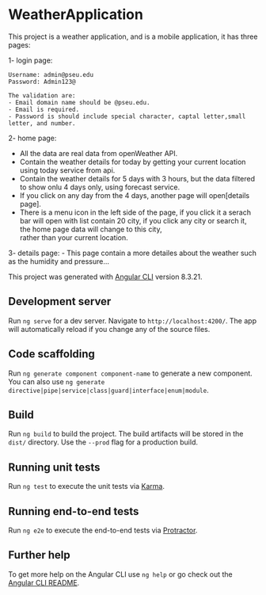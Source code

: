 # WeatherApplication
This project is a weather application, and is a mobile application, it has three pages:


1- login page:

    Username: admin@pseu.edu
    Password: Admin123@
    
    The validation are:
    - Email domain name should be @pseu.edu.
    - Email is required.
    - Password is should include special character, captal letter,small letter, and number.

2- home page:
   - All the data are real data from openWeather API.
   - Contain the weather details for today by getting your current location using today service from api.
   - Contain the weather details for 5 days with 3 hours, but the data filtered to show onlu 4 days only,   using forecast service.
   - If you click on any day from the 4 days, another page will open[details page].
   - There is a menu icon in the left side of the page, if you click it a serach bar will open with list    contain 20 city, if you click any city or search it, the home page data will change to this city,    
     rather than your current location.

3- details page:
    - This page contain a more detailes about the weather such as the humidity and pressure...


This project was generated with [Angular CLI](https://github.com/angular/angular-cli) version 8.3.21.

## Development server

Run `ng serve` for a dev server. Navigate to `http://localhost:4200/`. The app will automatically reload if you change any of the source files.

## Code scaffolding

Run `ng generate component component-name` to generate a new component. You can also use `ng generate directive|pipe|service|class|guard|interface|enum|module`.

## Build

Run `ng build` to build the project. The build artifacts will be stored in the `dist/` directory. Use the `--prod` flag for a production build.

## Running unit tests

Run `ng test` to execute the unit tests via [Karma](https://karma-runner.github.io).

## Running end-to-end tests

Run `ng e2e` to execute the end-to-end tests via [Protractor](http://www.protractortest.org/).

## Further help

To get more help on the Angular CLI use `ng help` or go check out the [Angular CLI README](https://github.com/angular/angular-cli/blob/master/README.md).
